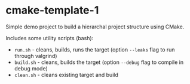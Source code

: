 # cmake-template-1

Simple demo project to build a hierarchal project structure using CMake.

Includes some utility scripts (bash):

* `run.sh` - cleans, builds, runs the target (option `--leaks` flag to run through valgrind)
* `build.sh` - cleans, builds the target (option `--debug` flag to compile in debug mode)
* `clean.sh` - cleans existing target and build
